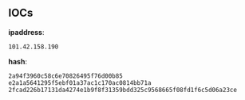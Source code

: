 
## IOCs

__ipaddress__:

```text
101.42.158.190
```
__hash__:

```text
2a94f3960c58c6e70826495f76d00b85
e2a1a5641295f5ebf01a37ac1c170ac0814bb71a
2fcad226b17131da4274e1b9f8f31359bdd325c9568665f08fd1f6c5d06a23ce
```